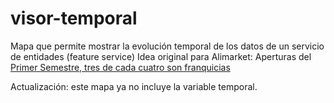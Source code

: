 visor-temporal
==============

Mapa que permite mostrar la evolución temporal de los datos de un servicio de entidades (feature service)
Idea original para Alimarket: Aperturas del [Primer Semestre, tres de cada cuatro son franquicias](http://www.alimarket.es/noticia/161419/Aperturas-del-Primer-Semestre--Tres-de-cada-cuatro-son-franquicias)

Actualización: este mapa ya no incluye la variable temporal.
